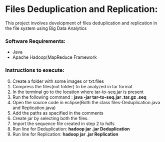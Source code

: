 # Files Deduplication and Replication:

This project involves development of files deduplication and replication in the file system using Big Data Analytics

### Software Requirements:
- Java
- Apache Hadoop(MapReduce Framework

### Instructions to execute:

0. Create a folder with some images or txt.files
1. Compress the files(not folder) to be analyzed in tar format
2. In the terminal go to the location where tar-to-seq.jar is present
3. Run the following command : **java -jar tar-to-seq.jar <tarfilename>.tar.gz <sequencefilename>.seq**
4. Open the source code in eclipse(Both the class files-Deduplication.java and Replication.java)
5. Add the paths as specified in the comments
6. Create jar by selecting both the files.
7. Import the sequence file created in step 2 to hdfs
8. Run line for Deduplication: **hadoop jar <jarname>.jar Deduplication <Sequence File Location> <output path>**
9. Run line for Replication:   **hadoop jar <jarname>.jar Replication <Sequence File Location> <output path>**

